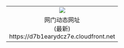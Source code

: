 ﻿<table>
  <tr></tr>
  <tr><td colspan=2 align=center><img src="https://d7b1earydcz7e.cloudfront.net/Up/oGate.jpg" /></td></tr>
  <tr><td colspan=2 align=center>网门动态网址<br/>(最新)
<br>https://d7b1earydcz7e.cloudfront.net
<br/>
    </td>
  </tr>
</table>
